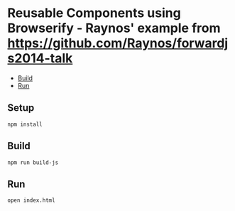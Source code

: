 # Reusable Components using Browserify - Raynos' example from https://github.com/Raynos/forwardjs2014-talk

* [Build](#build)
* [Run](#run)

## Setup
    npm install

## Build
    npm run build-js

## Run
    open index.html
